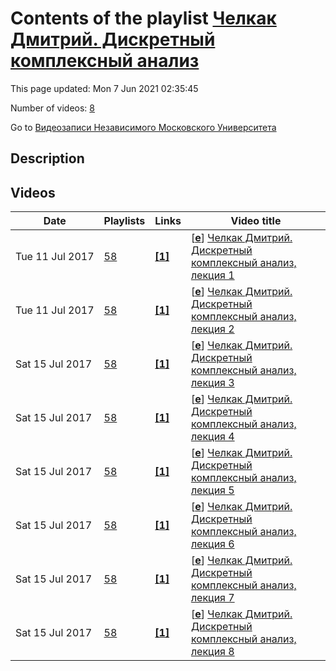 # Contents of the playlist [Челкак Дмитрий. Дискретный комплексный анализ](https://www.youtube.com/playlist?list=PLp9ABVh6_x4GDSwxWH8D07_HSp2IvaHoB)

This page updated: Mon 7 Jun 2021 02:35:45

Number of videos: [8](#videos)

Go to [Видеозаписи Независимого Московского Университета](../README.md)

## Description



## Videos

|Date|Playlists|Links|Video title|
|---|---|---|---|
| Tue&nbsp;11&nbsp;Jul&nbsp;2017 | [58](../playlists/58 "Челкак Дмитрий. Дискретный комплексный анализ") | [**[1]**](http://ium.mccme.ru/s13/chelkak-complan.html) | [[**e**](https://studio.youtube.com/video/exJJi0qYC1w/edit "Edit")] [Челкак Дмитрий. Дискретный комплексный анализ, лекция 1](https://www.youtube.com/watch?v=exJJi0qYC1w&list=PLp9ABVh6_x4GDSwxWH8D07_HSp2IvaHoB "Спецкурс, предназначенный для студентов всех курсов. &#013;27 марта 2013 г. 17:30, НМУ 303 (Москва, Большой Власьевский пер., 11)&#013;http://ium.mccme.ru/s13/chelkak-complan.html") |
| Tue&nbsp;11&nbsp;Jul&nbsp;2017 | [58](../playlists/58 "Челкак Дмитрий. Дискретный комплексный анализ") | [**[1]**](http://ium.mccme.ru/s13/chelkak-complan.html) | [[**e**](https://studio.youtube.com/video/6wrqFGdZJEw/edit "Edit")] [Челкак Дмитрий. Дискретный комплексный анализ, лекция 2](https://www.youtube.com/watch?v=6wrqFGdZJEw&list=PLp9ABVh6_x4GDSwxWH8D07_HSp2IvaHoB "Спецкурс, предназначенный для студентов всех курсов. &#013;3 апреля 2013 г. 17:30, НМУ 303 (Москва, Большой Власьевский пер., 11)&#013;http://ium.mccme.ru/s13/chelkak-complan.html") |
| Sat&nbsp;15&nbsp;Jul&nbsp;2017 | [58](../playlists/58 "Челкак Дмитрий. Дискретный комплексный анализ") | [**[1]**](http://ium.mccme.ru/s13/chelkak-complan.html) | [[**e**](https://studio.youtube.com/video/M15xgkzkq-o/edit "Edit")] [Челкак Дмитрий. Дискретный комплексный анализ, лекция 3](https://www.youtube.com/watch?v=M15xgkzkq-o&list=PLp9ABVh6_x4GDSwxWH8D07_HSp2IvaHoB "Спецкурс, предназначенный для студентов всех курсов. &#013;10 апреля 2013 г. 17:30, НМУ 303 (Москва, Большой Власьевский пер., 11)&#013;http://ium.mccme.ru/s13/chelkak-complan.html") |
| Sat&nbsp;15&nbsp;Jul&nbsp;2017 | [58](../playlists/58 "Челкак Дмитрий. Дискретный комплексный анализ") | [**[1]**](http://ium.mccme.ru/s13/chelkak-complan.html) | [[**e**](https://studio.youtube.com/video/kwTCy4GcrWg/edit "Edit")] [Челкак Дмитрий. Дискретный комплексный анализ, лекция 4](https://www.youtube.com/watch?v=kwTCy4GcrWg&list=PLp9ABVh6_x4GDSwxWH8D07_HSp2IvaHoB "Спецкурс, предназначенный для студентов всех курсов. &#013;17 апреля 2013 г. 17:30, НМУ 303 (Москва, Большой Власьевский пер., 11)&#013;http://ium.mccme.ru/s13/chelkak-complan.html") |
| Sat&nbsp;15&nbsp;Jul&nbsp;2017 | [58](../playlists/58 "Челкак Дмитрий. Дискретный комплексный анализ") | [**[1]**](http://ium.mccme.ru/s13/chelkak-complan.html) | [[**e**](https://studio.youtube.com/video/G1VKjVGbSVA/edit "Edit")] [Челкак Дмитрий. Дискретный комплексный анализ, лекция 5](https://www.youtube.com/watch?v=G1VKjVGbSVA&list=PLp9ABVh6_x4GDSwxWH8D07_HSp2IvaHoB "Спецкурс, предназначенный для студентов всех курсов. &#013;24 апреля 2013 г. 17:30, НМУ 303 (Москва, Большой Власьевский пер., 11)&#013;http://ium.mccme.ru/s13/chelkak-complan.html") |
| Sat&nbsp;15&nbsp;Jul&nbsp;2017 | [58](../playlists/58 "Челкак Дмитрий. Дискретный комплексный анализ") | [**[1]**](http://ium.mccme.ru/s13/chelkak-complan.html) | [[**e**](https://studio.youtube.com/video/mq4RNfyvD9g/edit "Edit")] [Челкак Дмитрий. Дискретный комплексный анализ, лекция 6](https://www.youtube.com/watch?v=mq4RNfyvD9g&list=PLp9ABVh6_x4GDSwxWH8D07_HSp2IvaHoB "Спецкурс, предназначенный для студентов всех курсов. &#013;1 мая 2013 г. 17:30, НМУ 303 (Москва, Большой Власьевский пер., 11)&#013;http://ium.mccme.ru/s13/chelkak-complan.html") |
| Sat&nbsp;15&nbsp;Jul&nbsp;2017 | [58](../playlists/58 "Челкак Дмитрий. Дискретный комплексный анализ") | [**[1]**](http://ium.mccme.ru/s13/chelkak-complan.html) | [[**e**](https://studio.youtube.com/video/BcryhtizEnk/edit "Edit")] [Челкак Дмитрий. Дискретный комплексный анализ, лекция 7](https://www.youtube.com/watch?v=BcryhtizEnk&list=PLp9ABVh6_x4GDSwxWH8D07_HSp2IvaHoB "Спецкурс, предназначенный для студентов всех курсов. &#013;8 мая 2013 г. 17:30, НМУ 303 (Москва, Большой Власьевский пер., 11)&#013;http://ium.mccme.ru/s13/chelkak-complan.html") |
| Sat&nbsp;15&nbsp;Jul&nbsp;2017 | [58](../playlists/58 "Челкак Дмитрий. Дискретный комплексный анализ") | [**[1]**](http://ium.mccme.ru/s13/chelkak-complan.html) | [[**e**](https://studio.youtube.com/video/XpQG1Z4E19A/edit "Edit")] [Челкак Дмитрий. Дискретный комплексный анализ, лекция 8](https://www.youtube.com/watch?v=XpQG1Z4E19A&list=PLp9ABVh6_x4GDSwxWH8D07_HSp2IvaHoB "Спецкурс, предназначенный для студентов всех курсов. &#013;15 мая 2013 г. 17:30, НМУ 303 (Москва, Большой Власьевский пер., 11)&#013;http://ium.mccme.ru/s13/chelkak-complan.html") |
